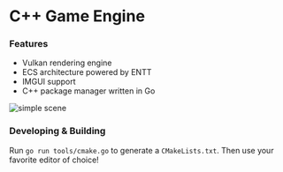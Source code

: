 # C++ Game Engine

### Features
- Vulkan rendering engine
- ECS architecture powered by ENTT
- IMGUI support
- C++ package manager written in Go

![simple scene](https://user-images.githubusercontent.com/20666629/173171647-eb79af3e-2bbd-4219-8c88-c3b7631c83d5.png)

### Developing & Building

Run `go run tools/cmake.go` to generate a `CMakeLists.txt`. Then use your favorite editor of choice!
